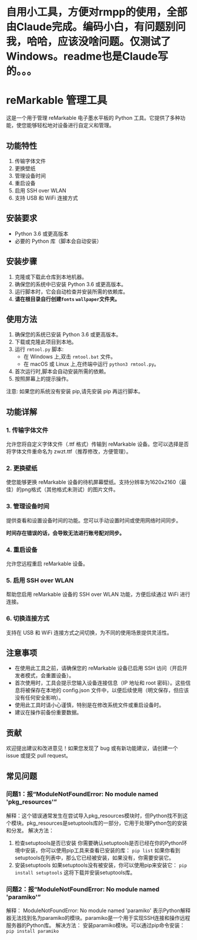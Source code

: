 # 自用小工具，方便对rmpp的使用，全部由Claude完成。编码小白，有问题别问我，哈哈，应该没啥问题。仅测试了Windows。readme也是Claude写的。。。

# reMarkable 管理工具

这是一个用于管理 reMarkable 电子墨水平板的 Python 工具。它提供了多种功能，使您能够轻松地对设备进行自定义和管理。

## 功能特性

1. 传输字体文件
2. 更换壁纸
3. 管理设备时间
4. 重启设备
5. 启用 SSH over WLAN
6. 支持 USB 和 WiFi 连接方式

## 安装要求

- Python 3.6 或更高版本
- 必要的 Python 库（脚本会自动安装）

## 安装步骤

1. 克隆或下载此仓库到本地机器。
2. 确保您的系统中已安装 Python 3.6 或更高版本。
3. 运行脚本时，它会自动检查并安装所需的依赖库。
4. **请在根目录自行创建`fonts` `wallpaper`文件夹。**

## 使用方法

1. 确保您的系统已安装 Python 3.6 或更高版本。
2. 下载或克隆此项目到本地。
3. 运行 `rmtool.py` 脚本:
   - 在 Windows 上,双击 `rmtool.bat` 文件。
   - 在 macOS 或 Linux 上,在终端中运行 `python3 rmtool.py`。
4. 首次运行时,脚本会自动安装所需的依赖。
5. 按照屏幕上的提示操作。

注意: 如果您的系统没有安装 pip,请先安装 pip 再运行脚本。

## 功能详解

### 1. 传输字体文件

允许您将自定义字体文件（.ttf 格式）传输到 reMarkable 设备。您可以选择是否将字体文件重命名为 zwzt.ttf（推荐修改，方便管理）。

### 2. 更换壁纸

使您能够更换 reMarkable 设备的待机屏幕壁纸。支持分辨率为1620x2160（最佳）的png格式（其他格式未测试）的图片文件。

### 3. 管理设备时间

提供查看和设置设备时间的功能。您可以手动设置时间或使用网络时间同步。

**时间存在错误的话，会导致无法进行账号配对同步。**

### 4. 重启设备

允许您远程重启 reMarkable 设备。

### 5. 启用 SSH over WLAN

帮助您启用 reMarkable 设备的 SSH over WLAN 功能，方便后续通过 WiFi 进行连接。

### 6. 切换连接方式

支持在 USB 和 WiFi 连接方式之间切换，为不同的使用场景提供灵活性。

## 注意事项

- 在使用此工具之前，请确保您的 reMarkable 设备已启用 SSH 访问（开启开发者模式，会重置设备）。
- 首次使用时，工具会提示您输入设备连接信息（IP 地址和 root 密码）。这些信息将被保存在本地的 config.json 文件中，以便后续使用（明文保存，但应该没有任何安全影响）。
- 使用此工具时请小心谨慎，特别是在修改系统文件或重启设备时。
- 建议在操作前备份重要数据。

## 贡献

欢迎提出建议和改进意见！如果您发现了 bug 或有新功能建议，请创建一个 issue 或提交 pull request。

## 常见问题

### 问题1：报“ModuleNotFoundError: No module named 'pkg_resources'”
解释：这个错误通常发生在尝试导入pkg_resources模块时，但Python找不到这个模块。pkg_resources是setuptools库的一部分，它用于处理Python包的安装和分发。
解决方法：
1. 检查setuptools是否已安装
你需要确认setuptools是否已经在你的Python环境中安装，你可以使用pip工具来查看已安装的库：
`pip list`
如果你看到setuptools在列表中，那么它已经被安装，如果没有，你需要安装它。
2. 安装setuptools
如果setuptools没有被安装，你可以使用pip来安装它：
`pip install setuptools`
这将下载并安装setuptools库。

### 问题2：报“ModuleNotFoundError: No module named 'paramiko'”
解释：
ModuleNotFoundError: No module named 'paramiko' 表示Python解释器无法找到名为paramiko的模块。paramiko是一个用于实现SSH连接和操作远程服务器的Python库。
解决方法：
安装paramiko模块。可以通过pip命令安装：
`pip install paramiko`

